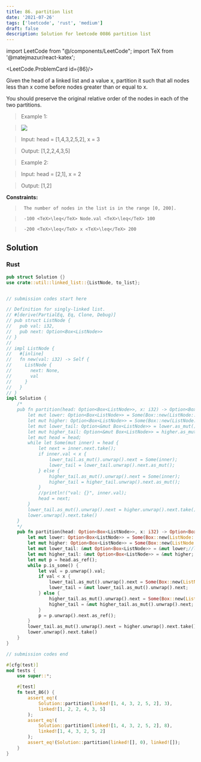 ```yaml
---
title: 86. partition list
date: '2021-07-26'
tags: ['leetcode', 'rust', 'medium']
draft: false
description: Solution for leetcode 0086 partition list
---
```

import LeetCode from "@/components/LeetCode";
import TeX from '@matejmazur/react-katex';

<LeetCode.ProblemCard id={86}/>
 

  Given the head of a linked list and a value x, partition it such that all nodes less than x come before nodes greater than or equal to x.

  You should preserve the original relative order of the nodes in each of the two partitions.

   

 >   Example 1:

 >   ![](https://assets.leetcode.com/uploads/2021/01/04/partition.jpg)

 >   Input: head <TeX>=</TeX> [1,4,3,2,5,2], x <TeX>=</TeX> 3

 >   Output: [1,2,2,4,3,5]

  

 >   Example 2:

  

 >   Input: head <TeX>=</TeX> [2,1], x <TeX>=</TeX> 2

 >   Output: [1,2]

  

   

  **Constraints:**

  

 >   	The number of nodes in the list is in the range [0, 200].

 >   	-100 <TeX>\leq</TeX> Node.val <TeX>\leq</TeX> 100

 >   	-200 <TeX>\leq</TeX> x <TeX>\leq</TeX> 200


## Solution
### Rust
```rust
pub struct Solution {}
use crate::util::linked_list::{ListNode, to_list};


// submission codes start here

// Definition for singly-linked list.
// #[derive(PartialEq, Eq, Clone, Debug)]
// pub struct ListNode {
//   pub val: i32,
//   pub next: Option<Box<ListNode>>
// }
// 
// impl ListNode {
//   #[inline]
//   fn new(val: i32) -> Self {
//     ListNode {
//       next: None,
//       val
//     }
//   }
// }
impl Solution {
    /*
    pub fn partition(head: Option<Box<ListNode>>, x: i32) -> Option<Box<ListNode>> {
        let mut lower: Option<Box<ListNode>> = Some(Box::new(ListNode::new(0)));
        let mut higher: Option<Box<ListNode>> = Some(Box::new(ListNode::new(0)));
        let mut lower_tail: Option<&mut Box<ListNode>> = lower.as_mut();
        let mut higher_tail: Option<&mut Box<ListNode>> = higher.as_mut();
        let mut head = head;
        while let Some(mut inner) = head {
            let next = inner.next.take();
            if inner.val < x {
                lower_tail.as_mut().unwrap().next = Some(inner);
                lower_tail = lower_tail.unwrap().next.as_mut();
            } else {
                higher_tail.as_mut().unwrap().next = Some(inner);
                higher_tail = higher_tail.unwrap().next.as_mut();
            }
            //println!("val: {}", inner.val);
            head = next;
        }
        lower_tail.as_mut().unwrap().next = higher.unwrap().next.take();
        lower.unwrap().next.take()
    }
    */
    pub fn partition(head: Option<Box<ListNode>>, x: i32) -> Option<Box<ListNode>> {
        let mut lower: Option<Box<ListNode>> = Some(Box::new(ListNode::new(0)));
        let mut higher: Option<Box<ListNode>> = Some(Box::new(ListNode::new(0)));
        let mut lower_tail: &mut Option<Box<ListNode>> = &mut lower;//lower.as_mut();
        let mut higher_tail: &mut Option<Box<ListNode>> = &mut higher; //higher.as_mut();
        let mut p = head.as_ref();
        while p.is_some() {
            let val = p.unwrap().val;
            if val < x {
                lower_tail.as_mut().unwrap().next = Some(Box::new(ListNode::new(val)));
                lower_tail = &mut lower_tail.as_mut().unwrap().next;
            } else {
                higher_tail.as_mut().unwrap().next = Some(Box::new(ListNode::new(val)));
                higher_tail = &mut higher_tail.as_mut().unwrap().next;
            }
            p = p.unwrap().next.as_ref();
        }
        lower_tail.as_mut().unwrap().next = higher.unwrap().next.take();
        lower.unwrap().next.take()
    }
}

// submission codes end

#[cfg(test)]
mod tests {
    use super::*;

    #[test]
    fn test_86() {
        assert_eq!(
            Solution::partition(linked![1, 4, 3, 2, 5, 2], 3),
            linked![1, 2, 2, 4, 3, 5]
        );
        assert_eq!(
            Solution::partition(linked![1, 4, 3, 2, 5, 2], 8),
            linked![1, 4, 3, 2, 5, 2]
        );
        assert_eq!(Solution::partition(linked![], 0), linked![]);
    }
}

```

